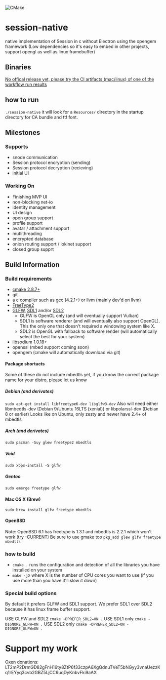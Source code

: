 ![CMake](https://github.com/odilitime/session-native/workflows/CMake/badge.svg)
# session-native
native implementation of Session in c without Electron using the opengem framework (Low dependencies so it's easy to embed in other projects, support opengl as well as linux framebuffer)

## Binaries
[No offical release yet, please try the CI artifacts (mac/linux) of one of the workflow run results](https://github.com/odilitime/session-native/actions?query=workflow%3ACMake)

## how to run

`./session-native`
it will look for a `Resources/` directory in the startup directory for CA bundle and ttf font.

## Milestones

### Supports

- snode communication
- Session protocol encryption (sending)
- Session protocol decryption (recieving)
- initial UI

### Working On
- Finishing MVP UI
- non-blocking net-io
- identity management
- UI design
- open group support
- profile support
- avatar / attachment support
- mutlithreading
- encrypted database
- onion routing support / lokinet support
- closed group supprt

## Build Information

### Build requirements

- [cmake 2.8.7+](https://cmake.org/)
- git
- a c compiler such as gcc (4.2.1+) or llvm (mainly dev'd on llvm)
- [FreeType2](https://www.freetype.org/)
- [GLFW](https://www.glfw.org/), [SDL1](https://www.libsdl.org/download-1.2.php) and/or [SDL2](https://www.libsdl.org/download-2.0.php)
   - GLFW is OpenGL only (and will eventually support Vulkan)
   - SDL1 is software renderer (and will eventually also support OpenGL). This the only one that doesn't required a windowing system like X.
   - SDL2 is OpenGL with fallback to software render (will automatically select the best for your system)
- libsodium 1.0.18+
- openssl (mbed support coming soon)
- opengem (cmake will automatically download via git)

#### Package shortucts
Some of these do not include mbedtls yet, if you know the correct package name for your distro, please let us know

##### Debian (and derivates)
`sudo apt-get install libfreetype6-dev libglfw3-dev`
Also will need either libmbedtls-dev (Debian 9/Ubuntu 16LTS (xenial)) or libpolarssl-dev (Debian 8 or earlier)
Looks like on Ubuntu, only zesty and newer have 2.4+ of mbedtls

##### Arch (and derivates)
`sudo pacman -Suy glew freetype2 mbedtls`

##### Void
`sudo xbps-install -S glfw`

##### Gentoo
`sudo emerge freetype glfw`

#### Mac OS X (Brew)
`sudo brew install glfw freetype mbedtls`

#### OpenBSD
Note: OpenBSD 6.1 has freetype is 1.3.1 and mbedtls is 2.2.1 which won't work (try -CURRENT)
Be sure to use gmake too
`pkg_add glew glfw freetype mbedtls`


### how to build

- `cmake .` runs the configuration and detection of all the libraries you have installed on your system
- `make -jX` where X is the number of CPU cores you want to use (if you use more than you have it'll slow it down)

### Special build options

By default it prefers GLFW and SDL1 support. We prefer SDL1 over SDL2 because it has linux frame buffer support.

USE GLFW and SDL2 `cmake -DPREFER_SDL2=ON .`
USE SDL1 only `cmake -DIGNORE_GLFW=ON .`
USE SDL2 only `cmake -DPREFER_SDL2=ON -DIGNORE_GLFW=ON .`

# Support my work

Oxen donations:
LT2mP2DrmGD82gFnH16ty8ZtP6f33czpA6XgQdnuTVeT5bNGyy3vnaUezzKq1rEYyq3cvb2GBZ5LjCC6uqDyKnbvFki9aAX
